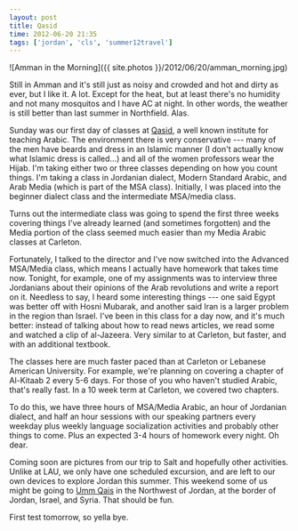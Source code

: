 ```yaml
---
layout: post
title: Qasid
time: 2012-06-20 21:35
tags: ['jordan', 'cls', 'summer12travel']
---
```


![Amman in the Morning]({{ site.photos }}/2012/06/20/amman_morning.jpg)

Still in Amman and it's still just as noisy and crowded and hot and dirty as ever, but I like it. A lot. Except for the heat, but at least there's no humidity and not many mosquitos and I have AC at night. In other words, the weather is still better than last summer in Northfield. Alas.

Sunday was our first day of classes at [Qasid](http://www.qasid.com/), a well known institute for teaching Arabic. The environment there is very conservative --- many of the men have beards and dress in an Islamic manner (I don't actually know what Islamic dress is called...) and all of the women professors wear the Hijab. I'm taking either two or three classes depending on how you count things. I'm taking a class in Jordanian dialect, Modern Standard Arabic, and Arab Media (which is part of the MSA class). Initially, I was placed into the beginner dialect class and the intermediate MSA/media class.

Turns out the intermediate class was going to spend the first three weeks covering things I've already learned (and sometimes forgotten) and the Media portion of the class seemed much easier than my Media Arabic classes at Carleton.

Fortunately, I talked to the director and I've now switched into the Advanced MSA/Media class, which means I actually have homework that takes time now. Tonight, for example, one of my assignments was to interview three Jordanians about their opinions of the Arab revolutions and write a report on it. Needless to say, I heard some interesting things --- one said Egypt was better off with Hosni Mubarak, and another said Iran is a larger problem in the region than Israel. I've been in this class for a day now, and it's much better: instead of talking about how to read news articles, we read some and watched a clip of al-Jazeera. Very similar to at Carleton, but faster, and with an additional textbook.

The classes here are much faster paced than at Carleton or Lebanese American University. For example, we're planning on covering a chapter of Al-Kitaab 2 every 5-6 days. For those of you who haven't studied Arabic, that's really fast. In a 10 week term at Carleton, we covered two chapters.

To do this, we have three hours of MSA/Media Arabic, an hour of Jordanian dialect, and half an hour sessions with our speaking partners every weekday plus weekly language socialization activities and probably other things to come. Plus an expected 3-4 hours of homework every night. Oh dear.

Coming soon are pictures from our trip to Salt and hopefully other activities. Unlike at LAU, we only have one scheduled excursion, and are left to our own devices to explore Jordan this summer. This weekend some of us might be going to [Umm Qais](http://en.wikipedia.org/wiki/Umm_Qais) in the Northwest of Jordan, at the border of Jordan, Israel, and Syria. That should be fun.

First test tomorrow, so yella bye.
